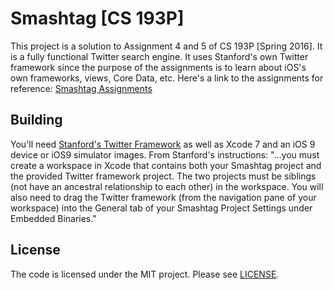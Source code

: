 # Smashtag  [CS 193P]
This project is a solution to Assignment 4 and 5 of CS 193P [Spring 2016]. It is a fully functional Twitter search engine. It uses Stanford's own Twitter framework since the purpose of the assignments is to learn about iOS's own frameworks, views, Core Data, etc.  Here's a link to the assignments for reference: [Smashtag Assignments](https://www.dropbox.com/sh/lganttyxwc614s6/AAD_OIprAIw8oRWysLOTCkWMa?dl=0)

## Building

You'll need [Stanford's Twitter Framework](https://web.stanford.edu/class/cs193p/Twitter.zip) as well as Xcode 7 and an iOS 9 device or iOS9 simulator images. From Stanford's instructions: "...you must create a workspace in Xcode that contains both your Smashtag project and the provided Twitter framework project. The two projects must be siblings (not have an ancestral relationship to each other) in the workspace. You will also need to drag the Twitter framework (from the navigation pane of your workspace) into the General tab of your Smashtag Project Settings under Embedded Binaries."

## License
The code is licensed under the MIT project. Please see [LICENSE](https://github.com/mohakshah/smashtag/tree/master/LICENSE).